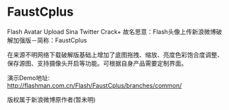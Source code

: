 FaustCplus
==========

Flash Avatar Upload Sina Twitter Crack+
故名思意：Flash头像上传新浪微博破解加强版－简称：FaustCplus

在来源不明网络下载破解版基础上增加了底图拖拽、缩放、亮度色彩饱合度调整、保存源图、支持摄像头开启等功能。可根据自身产品需要定制界面。

演示Demo地址: http://flashman.com.cn/Flash/FaustCplus/branches/common/

版权属于新浪微博原作者(暂未明)
